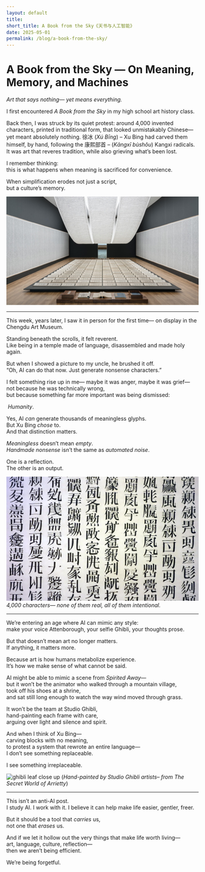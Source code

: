 ```yaml
---
layout: default
title: 
short_title: A Book from the Sky《天书与人工智能》
date: 2025-05-01
permalink: /blog/a-book-from-the-sky/
---
```


# A Book from the Sky — On Meaning, Memory, and Machines
*Art that says nothing— yet means everything.*

I first encountered _A Book from the Sky_ in my high school art history class.

Back then, I was struck by its quiet protest: around 4,000 invented characters, printed in traditional form, that looked unmistakably Chinese— yet meant absolutely nothing. 徐冰 (_Xú Bīng_) – Xu Bing had carved them himself, by hand, following the 康熙部首 – (*Kāngxī bùshǒu*) Kangxi radicals. It was art that reveres tradition, while also grieving what’s been lost.

I remember thinking:  
this is what happens when meaning is sacrificed for convenience.

When simplification erodes not just a script,  
but a culture’s memory.

![pic of the full installation](/assets/images/abookfromthesky.png)

---

This week, years later, I saw it in person for the first time— on display in the Chengdu Art Museum.

Standing beneath the scrolls, it felt reverent.  
Like being in a temple made of language, disassembled and made holy again.

But when I showed a picture to my uncle, he brushed it off.  
“Oh, AI can do that now. Just generate nonsense characters.”

I felt something rise up in me— maybe it was anger, maybe it was grief— not because he was technically wrong,  
but because something far more important was being dismissed:

 _Humanity_.

Yes, AI _can_ generate thousands of meaningless glyphs.  
But Xu Bing _chose_ to.  
And that distinction matters.

_Meaningless_ doesn’t mean _empty_.  
_Handmade nonsense_ isn’t the same as _automated noise_.

One is a reflection.  
The other is an output.

![close up of the invented characters](/assets/images/abookfromtheskytext.png)
*4,000 characters— none of them real, all of them intentional.*

---

We’re entering an age where AI can mimic any style:  
make your voice Attenborough, your selfie Ghibli, your thoughts prose.

But that doesn’t mean art no longer matters.  
If anything, it matters more.

Because art is how humans metabolize experience.  
It’s how we make sense of what cannot be said.

AI might be able to mimic a scene from _Spirited Away_—  
but it won’t be the animator who walked through a mountain village,  
took off his shoes at a shrine,  
and sat still long enough to watch the way wind moved through grass.

It won’t be the team at Studio Ghibli,  
hand-painting each frame with care,  
arguing over light and silence and spirit.

And when I think of Xu Bing—  
carving blocks with no meaning,  
to protest a system that rewrote an entire language—  
I don’t see something replaceable.

I see something irreplaceable.

![ghibli leaf close up](/assets/images/ghiblileaf.png)
(*Hand-painted by Studio Ghibli artists– from The Secret World of Arrietty*)

---

This isn’t an anti-AI post.  
I study AI. I work with it. I believe it can help make life easier, gentler, freer.

But it should be a tool that _carries_ us,  
not one that _erases_ us.

And if we let it hollow out the very things that make life worth living—  
art, language, culture, reflection—  
then we aren’t being efficient.

We’re being forgetful.
